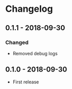 # Changelog

## 0.1.1 - 2018-09-30

### Changed

- Removed debug logs

## 0.1.0 - 2018-09-30

- First release
